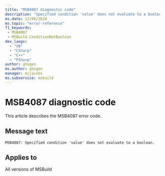 ```yaml
---
title: "MSB4087 diagnostic code"
description: "Specified condition 'value' does not evaluate to a boolean."
ms.date: 12/06/2024
ms.topic: "error-reference"
f1_keywords:
 - MSB4087
 - MSBuild.ConditionNotBoolean
dev_langs:
  - "VB"
  - "CSharp"
  - "C++"
  - "FSharp"
author: ghogen
ms.author: ghogen
manager: mijacobs
ms.subservice: msbuild
---
```


# MSB4087 diagnostic code

<!-- :::ErrorDefinitionDescription::: -->
<!-- :::editable-content name="introDescription"::: -->
This article describes the MSB4087 error code.
<!-- :::editable-content-end::: -->

## Message text

`MSB4087: Specified condition 'value' does not evaluate to a boolean.`

<!-- :::editable-content name="postOutputDescription"::: -->
<!--
{StrBegin="MSB4087: "}
-->
<!-- :::editable-content-end::: -->
<!-- :::ErrorDefinitionDescription-end::: -->

## Applies to

All versions of MSBuild
